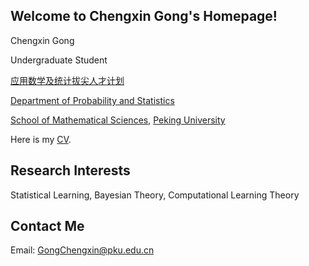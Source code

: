 ## Welcome to Chengxin Gong's Homepage!

Chengxin Gong

Undergraduate Student

[应用数学及统计拔尖人才计划](https://www.math.pku.edu.cn/amel/)

[Department of Probability and Statistics](https://www.stat.pku.edu.cn/)

[School of Mathematical Sciences](https://www.math.pku.edu.cn/), [Peking University](https://www.pku.edu.cn/)

Here is my [CV](https://wqgcx.github.io/CV.pdf).

## Research Interests

Statistical Learning, Bayesian Theory, Computational Learning Theory

## Contact Me

Email: GongChengxin@pku.edu.cn
